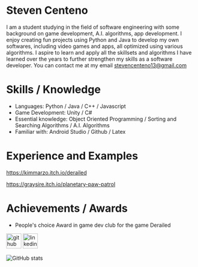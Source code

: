 # Steven Centeno
I am a student studying in the field of software engineering with some background on game development, A.I. algorithms, app development. I enjoy creating fun projects using Python and Java to develop my own softwares, including video games and apps, all optimized using various algorithms. I aspire to learn and apply all the skillsets and algorithms I have learned over the years to further strengthen my skills as a software developer. You can contact me at my email stevencenteno13@gmail.com

# Skills / Knowledge
* Languages: Python / Java / C++ / Javascript
* Game Development: Unity / C#
* Essential knowledge: Object Oriented Programming / Sorting and Searching Algorithms / A.I. Algorithms
* Familiar with: Android Studio / Github / Latex

# Experience and Examples
https://kimmarzo.itch.io/derailed

https://graysire.itch.io/planetary-paw-patrol

# Achievements / Awards
* People's choice Award in game dev club for the game Derailed


[<img src='https://cdn.jsdelivr.net/npm/simple-icons@3.0.1/icons/github.svg' alt='github' height='40'>](https://github.com/Stevenone11)  [<img src='https://cdn.jsdelivr.net/npm/simple-icons@3.0.1/icons/linkedin.svg' alt='linkedin' height='40'>](https://www.linkedin.com/in/https://www.linkedin.com/in/steven-centeno//) 

![GitHub stats](https://github-readme-stats.vercel.app/api?username=Stevenone11&show_icons=true)  


